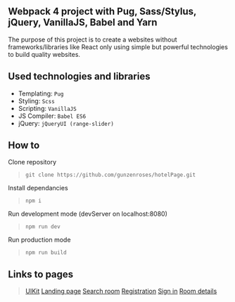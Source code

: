 ## Webpack 4 project with Pug, Sass/Stylus, jQuery, VanillaJS, Babel and Yarn

The purpose of this project is to create a websites without frameworks/libraries like React only using simple but powerful technologies to build quality websites.

## Used technologies and libraries

- Templating: `Pug`
- Styling: `Scss`
- Scripting: `VanillaJS`
- JS Compiler: `Babel ES6`
- jQuery: `jQueryUI (range-slider)`

## How to

Clone repository
>```git clone https://github.com/gunzenroses/hotelPage.git```

Install dependancies
>```npm i```

Run development mode (devServer on localhost:8080)
>```npm run dev```

Run production mode
>```npm run build```

## Links to pages

> [UIKit](https://gunzenroses.github.io/hotelPage/UIKit.html)
> [Landing page](https://gunzenroses.github.io/hotelPage/landing_page.html)
> [Search room](https://gunzenroses.github.io/hotelPage/search_room.html)
> [Registration](https://gunzenroses.github.io/hotelPage/registration.html)
> [Sign in](https://gunzenroses.github.io/hotelPage/signin.html)
> [Room details](https://gunzenroses.github.io/hotelPage/room_details.html)
